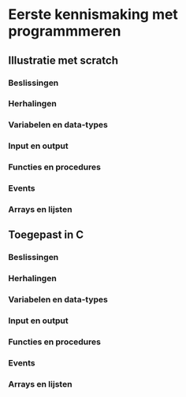 # Eerste kennismaking met programmmeren

## Illustratie met scratch  
### Beslissingen  
### Herhalingen  
### Variabelen en data-types  
### Input en output  
### Functies en procedures  
### Events  
### Arrays en lijsten  

## Toegepast in C  
### Beslissingen  
### Herhalingen  
### Variabelen en data-types  
### Input en output  
### Functies en procedures  
### Events  
### Arrays en lijsten  
